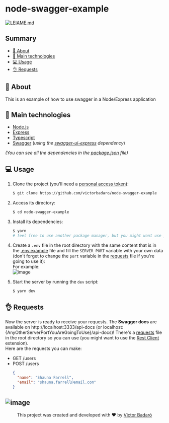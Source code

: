# node-swagger-example

[![LEIAME.md](https://img.shields.io/badge/-Leia%20em%20Portugu%C3%AAs-brightgreen?style=for-the-badge)](./LEIAME.md)

## Summary
- [🧾 About](#-about)
- [🚀 Main technologies](#-main-technologies)
- [💻 Usage](#-usage)
- [👌 Requests](#-requests)

## 🧾 About
This is an example of how to use swagger in a Node/Express application

## 🚀 Main technologies
- [Node.js](https://nodejs.org/)
- [Express](https://expressjs.com/)
- [Typescript](https://www.typescriptlang.org/)
- [Swagger](https://swagger.io/) (_using the [swagger-ui-express](https://github.com/scottie1984/swagger-ui-express) dependency_)

_(You can see all the dependencies in the [package.json](./package.json) file)_

## 💻 Usage
1. Clone the project (you'll need a [personal access token](https://docs.github.com/pt/get-started/getting-started-with-git/about-remote-repositories#cloning-with-https-urls)):
   ```bash
   $ git clone https://github.com/victorbadaro/node-swagger-example
   ```

2. Access its directory:
   ```bash
   $ cd node-swagger-example
   ```

3. Install its dependencies:
   ```bash
   $ yarn
   # feel free to use another package manager, but you might want use yarn once there's already a yarn.lock file in the root directory
   ```

4. Create a `.env` file in the root directory with the same content that is in the [.env.example](./.env.example) file and fill the `SERVER_PORT` variable with your own data (don't forget to change the `port` variable in the [requests](./requests.http) file if you're going to use it):<br />
   For example:<br />
   ![image](https://github.com/victorbadaro/node-swagger-example/assets/9096344/a1602e7a-e0be-4ba0-b383-02b7230d3eae)

5. Start the server by running the `dev` script:
   ```bash
   $ yarn dev
   ```

## 👌 Requests
Now the server is ready to receive your requests. The **Swagger docs** are available on http://localhost:3333/api-docs (or localhost:{AnyOtherServerPortYouAreGoingToUse}/api-docs)! There's a [requests](./requests.http) file in the root directory so you can use (you might want to use the [Rest Client](https://marketplace.visualstudio.com/items?itemName=humao.rest-client) extension).<br />
Here are the requests you can make:

- GET /users
- POST /users
  ```json
  {
    "name": "Shauna Farrell",
    "email": "shauna.farrell@email.com"
  }
  ```
![image](https://github.com/victorbadaro/node-swagger-example/assets/9096344/47694078-8ba2-4d7d-a488-714b35bde713)
---

<p align="center">This project was created and developed with ❤ by <a href="https://github.com/victorbadaro">Victor Badaró</a></p>
